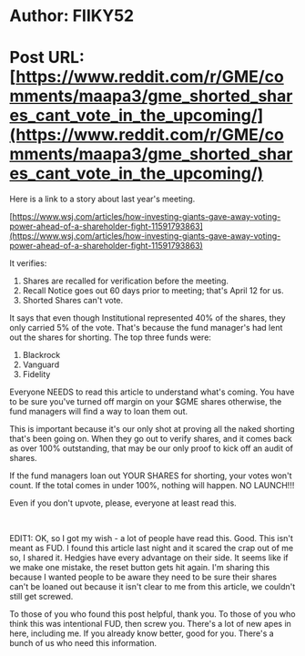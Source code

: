 # Author: FIIKY52
# Post URL: [https://www.reddit.com/r/GME/comments/maapa3/gme_shorted_shares_cant_vote_in_the_upcoming/](https://www.reddit.com/r/GME/comments/maapa3/gme_shorted_shares_cant_vote_in_the_upcoming/)


Here is a link to a story about last year's meeting.

[https://www.wsj.com/articles/how-investing-giants-gave-away-voting-power-ahead-of-a-shareholder-fight-11591793863](https://www.wsj.com/articles/how-investing-giants-gave-away-voting-power-ahead-of-a-shareholder-fight-11591793863)

It verifies:

1. Shares are recalled for verification before the meeting.
2. Recall Notice goes out 60 days prior to meeting; that's April 12 for us.
3. Shorted Shares can't vote.

It says that even though Institutional represented 40% of the shares, they only carried 5% of the vote.  That's because the fund manager's had lent out the shares for shorting.  The top three funds were:

1. Blackrock
2. Vanguard
3. Fidelity

Everyone NEEDS to read this article to understand what's coming.  You have to be sure you've turned off margin on your $GME shares otherwise, the fund managers will find a way to loan them out.

This is important because it's our only shot at proving all the naked shorting that's been going on.  When they go out to verify shares, and it comes back as over 100% outstanding, that may be our only proof to kick off an audit of shares.

If the fund managers loan out YOUR SHARES for shorting, your votes won't count.  If the total comes in under 100%, nothing will happen.  NO LAUNCH!!!

Even if you don't upvote, please, everyone at least read this.

&#x200B;

EDIT1: OK, so I got my wish - a lot of people have read this.  Good.  This isn't meant as FUD.  I found this article last night and it scared the crap out of me so, I shared it.  Hedgies have every advantage on their side.  It seems like if we make one mistake, the reset button gets hit again.  I'm sharing this because I wanted people to be aware they need to be sure their shares can't be loaned out because it isn't clear to me from this article, we couldn't still get screwed.

To those of you who found this post helpful, thank you.  To those of you who think this was intentional FUD, then screw you.  There's a lot of new apes in here, including me.  If you already know better, good for you.  There's a bunch of us who need this information.